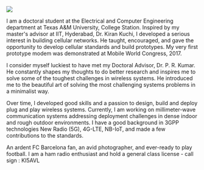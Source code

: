 ![](https://komarev.com/ghpvc/?username=shotsan)

I am a doctoral student at the Electrical and Computer Engineering department at Texas A&M University, College Station. Inspired by my master's advisor at IIT, Hyderabad, Dr. Kiran Kuchi, I developed a serious interest in building cellular networks. He taught, encouraged, and gave the opportunity to develop cellular standards and build prototypes. My very first prototype modem was demonstrated at Mobile World Congress, 2017.

I consider myself luckiest to have met my Doctoral Advisor, Dr. P. R. Kumar. He constantly shapes my thoughts to do better research and inspires me to solve some of the toughest challenges in wireless systems. He introduced me to the beautiful art of solving the most challenging systems problems in a minimalist way.

Over time, I developed good skills and a passion to design, build and deploy plug and play wireless systems. Currently, I am working on millimeter-wave communication systems addressing deployment challenges in dense indoor and rough outdoor environments. I have a good background in 3GPP technologies New Radio (5G), 4G-LTE, NB-IoT, and made a few contributions to the standards.

An ardent FC Barcelona fan, an avid photographer, and ever-ready to play football. I am a ham radio enthusiast and hold a general class license - call sign : KI5AVL
